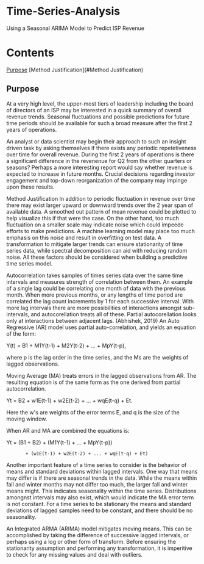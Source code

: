 # Time-Series-Analysis
Using a Seasonal ARIMA Model to Predict ISP Revenue

# Contents  
[Purpose](#Purpose)
[Method Justification](#Method Justification)

## Purpose

At a very high level, the upper-most tiers of leadership including the board of directors of an ISP may be interested in a quick summary of overall revenue trends. Seasonal fluctuations and possible predictions for future time periods should be available for such a broad measure after the first 2 years of operations.

An analyst or data scientist may begin their approach to such an insight driven task by asking themselves if there exists any periodic repetetiveness over time for overall revenue. During the first 2 years of operations is there a significant difference in the revenenue for Q2 from the other quarters or seasons? Perhaps a more interesting report would say whether revenue is expected to increase in future months. Crucial decisions regarding investor engagement and top-down reorganization of the company may impinge upon these results.

Method Justification
In addition to periodic fluctuation in revenue over time there may exist larger upward or downward trends over the 2 year span of available data. A smoothed out pattern of mean revenue could be plotted to help visualize this if that were the case. On the other hand, too much fluctuation on a smaller scale may indicate noise which could impeede efforts to make predictions. A machine learning model may place too much emphasis on this noise and result in overfitting on test data. A transformation to mitigate larger trends can ensure stationarity of time series data, while spectral decomposition can aid with reducing random noise. All these factors should be considered when building a predictive time series model.

Autocorrelation takes samples of times series data over the same time intervals and measures strength of correlation between them. An example of a single lag could be correlating one month of data with the previous month. When more previous months, or any lengths of time period are correlated the lag count increments by 1 for each successive interval. With more lag intervals there are more possibilities of interactions amongst sub-intervals, and autocorellation treats all of these. Partial autocorellation looks only at interactions between adjacent lags. (Abhishek, 2019) An Auto Regressive (AR) model uses partial auto-correlation, and yields an equation of the form:

Y(t) = B1 + M1Y(t-1) + M2Y(t-2) + ... + MpY(t-p),

where p is the lag order in the time series, and the Ms are the weights of lagged observations.

Moving Average (MA) treats errors in the lagged observations from AR. The resulting equation is of the same form as the one derived from partial autocorrelation.

Yt = B2 + w1E(t-1) + w2E(t-2) + ... + wqE(t-q) + Et.

Here the w's are weights of the error terms E, and q is the size of the moving window.

When AR and MA are combined the equations is:

Yt = (B1 + B2) + (M1Y(t-1) + ... + MpY(t-p))

           + (w1E(t-1) + w2E(t-2) + ... + wqE(t-q) + Et)
Another important feature of a time series to consider is the behavior of means and standard deviations within lagged intervals. One way that means may differ is if there are seasonal trends in the data. While the means within fall and winter months may not differ too much, the larger fall and winter means might. This indicates seasonality within the time series. Distributions amongnst intervals may also exist, which would indicate the MA error term is not constant. For a time series to be stationary the means and standard deviations of lagged samples need to be constant, and there should be no seasonality.

An Integrated ARMA (ARIMA) model mitigates moving means. This can be accomplished by taking the difference of successive lagged intervals, or perhaps using a log or other form of transform. Before ensuring the stationarity assumption and performing any transformation, it is imperitive to check for any missing values and deal with outliers.

